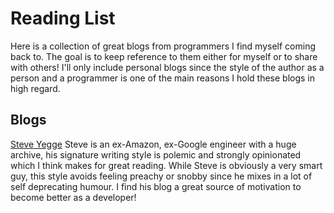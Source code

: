 # Reading List

Here is a collection of great blogs from programmers I find myself coming back to. The goal is to keep reference to them either for myself or to share with others! I'll only include personal blogs since the style of the author as a person and a programmer is one of the main reasons I hold these blogs in high regard.

## Blogs

[Steve Yegge](https://sites.google.com/site/steveyegge2/home)
Steve is an ex-Amazon, ex-Google engineer with a huge archive, his signature writing style is polemic and strongly opinionated which I think makes for great reading. While Steve is obviously a very smart guy, this style avoids feeling preachy or snobby since he mixes in a lot of self deprecating humour. I find his blog a great source of motivation to become better as a developer!
